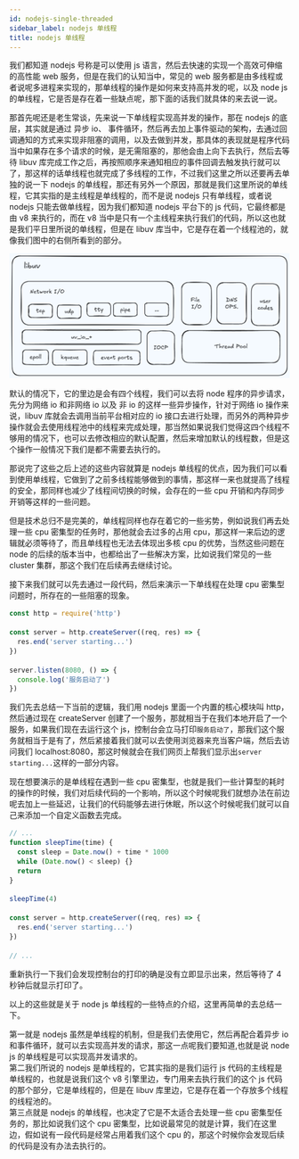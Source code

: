 ```yaml
---
id: nodejs-single-threaded
sidebar_label: nodejs 单线程
title: nodejs 单线程
---
```


我们都知道 nodejs 号称是可以使用 js 语言，然后去快速的实现一个高效可伸缩的高性能 web 服务，但是在我们的认知当中，常见的 web 服务都是由多线程或者说呢多进程来实现的，那单线程的操作是如何来支持高并发的呢，以及 node js 的单线程，它是否是存在着一些缺点呢，那下面的话我们就具体的来去说一说。

那首先呢还是老生常谈，先来说一下单线程实现高并发的操作，那在 nodejs 的底层，其实就是通过 异步 io、 事件循环，然后再去加上事件驱动的架构，去通过回调通知的方式来实现非阻塞的调用，以及去做到并发，那具体的表现就是程序代码当中如果存在多个请求的时候，是无需阻塞的，那他会由上向下去执行，然后去等待 libuv 库完成工作之后，再按照顺序来通知相应的事件回调去触发执行就可以了，那这样的话单线程也就完成了多线程的工作，不过我们这里之所以还要再去单独的说一下 nodejs 的单线程，那还有另外一个原因，那就是我们这里所说的单线程，它其实指的是主线程是单线程的，而不是说 nodejs 只有单线程，或者说 nodejs 只能去做单线程，因为我们都知道 nodejs 平台下的 js 代码，它最终都是由 v8 来执行的，而在 v8 当中是只有一个主线程来执行我们的代码，所以这也就是我们平日里所说的单线程，但是在 libuv 库当中，它是存在着一个线程池的，就像我们图中的右侧所看到的部分。

![](./img/02/03.png)

默认的情况下，它的里边是会有四个线程，我们可以去将 node 程序的异步请求，先分为网络 io 和非网络 io 以及 非 io 的这样一些异步操作，针对于网络 io 操作来说，libuv 库就会去调用当前平台相对应的 io 接口去进行处理，而另外的两种异步操作就会去使用线程池中的线程来完成处理，那当然如果说我们觉得这四个线程不够用的情况下，也可以去修改相应的默认配置，然后来增加默认的线程数，但是这个操作一般情况下我们是都不需要去执行的。

那说完了这些之后上述的这些内容就算是 nodejs 单线程的优点，因为我们可以看到使用单线程，它做到了之前多线程能够做到的事情，那这样一来也就提高了线程的安全，那同样也减少了线程间切换的时候，会存在的一些 cpu 开销和内存同步开销等这样的一些问题。

但是技术总归不是完美的，单线程同样也存在着它的一些劣势，例如说我们再去处理一些 cpu 密集型的任务时，那他就会去过多的占用 cpu，那这样一来后边的逻辑就必须等待了，而且单线程也无法去体现出多核 cpu 的优势，当然这些问题在 node 的后续的版本当中，也都给出了一些解决方案，比如说我们常见的一些 cluster 集群，那这个我们在后续再去继续讨论。

接下来我们就可以先去通过一段代码，然后来演示一下单线程在处理 cpu 密集型问题时，所存在的一些阻塞的现象。

```js
const http = require('http')

const server = http.createServer((req, res) => {
  res.end('server starting...')
})

server.listen(8080, () => {
  console.log('服务启动了')
})
```

我们先去总结一下当前的逻辑，我们用 nodejs 里面一个内置的核心模块叫 http，然后通过现在 createServer 创建了一个服务，那就相当于在我们本地开启了一个服务，如果我们现在去运行这个 js，控制台会立马打印`服务启动了`，那我们这个服务就相当于是有了，然后紧接着我们就可以去使用浏览器来充当客户端，然后去访问我们 localhost:8080，那这时候就会在我们网页上帮我们显示出`server starting...`这样的一部分内容。

现在想要演示的是单线程在遇到一些 cpu 密集型，也就是我们一些计算型的耗时的操作的时候，我们对后续代码的一个影响，所以这个时候呢我们就想办法在前边呢去加上一些延迟，让我们的代码能够去进行休眠，所以这个时候呢我们就可以自己来添加一个自定义函数去完成。

```js
// ...
function sleepTime(time) {
  const sleep = Date.now() + time * 1000
  while (Date.now() < sleep) {}
  return
}

sleepTime(4)

const server = http.createServer((req, res) => {
  res.end('server starting...')
})

// ...
```

重新执行一下我们会发现控制台的打印的确是没有立即显示出来，然后等待了 4 秒钟后就显示打印了。

以上的这些就是关于 node js 单线程的一些特点的介绍，这里再简单的去总结一下。

第一就是 nodejs 虽然是单线程的机制，但是我们去使用它，然后再配合着异步 io 和事件循环，就可以去实现高并发的请求，那这一点呢我们要知道,也就是说 node js 的单线程是可以实现高并发请求的。\
第二我们所说的 nodejs 是单线程的，它其实指的是我们运行 js 代码的主线程是单线程的，也就是说我们这个 v8 引擎里边，专门用来去执行我们的这个 js 代码的那个部分，它是单线程的，但是在 libuv 库里边，它是存在着一个存放多个线程的线程池的。\
第三点就是 nodejs 的单线程，也决定了它是不太适合去处理一些 cpu 密集型任务的，那比如说我们这个 cpu 密集型，比如说最常见的就是计算，我们在这里边，假如说有一段代码是经常占用着我们这个 cpu 的，那这个时候你会发现后续的代码是没有办法去执行的。
